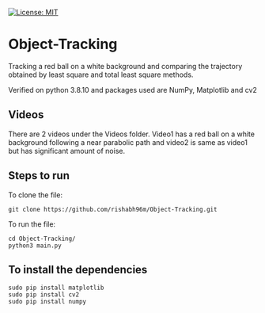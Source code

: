 [![License: MIT](https://img.shields.io/badge/License-MIT-blue.svg)](https://opensource.org/licenses/MIT)

# Object-Tracking
Tracking a red ball on a white background and comparing the trajectory obtained by least square and total least square methods.

Verified on python 3.8.10 and packages used are NumPy, Matplotlib and cv2

## Videos
There are 2 videos under the Videos folder. Video1 has a red ball on a white background following a near parabolic path and video2 is same as video1 but has significant amount of noise.

## Steps to run
To clone the file:
```
git clone https://github.com/rishabh96m/Object-Tracking.git
```
To run the file:
```
cd Object-Tracking/
python3 main.py
```

## To install the dependencies
```
sudo pip install matplotlib
sudo pip install cv2
sudo pip install numpy
```
